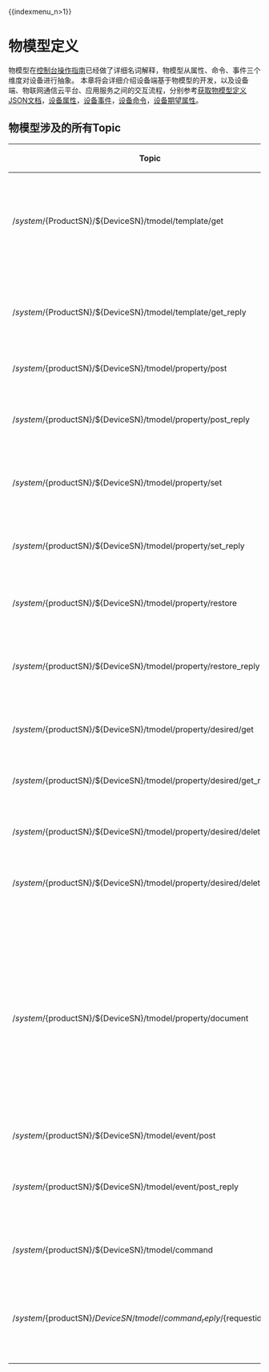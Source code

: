 {{indexmenu_n>1}}

# 物模型定义
物模型在[控制台操作指南](../console_guide/thingmode/thingmode_guide)已经做了详细名词解释，物模型从属性、命令、事件三个维度对设备进行抽象。
本章将会详细介绍设备端基于物模型的开发，以及设备端、物联网通信云平台、应用服务之间的交互流程，分别参考[获取物模型定义JSON文档](/../device_develop_guide/thingmode/get_json)，[设备属性](../device_develop_guide/thingmode/property)，[设备事件](../device_develop_guide/thingmode/event)，[设备命令](../device_develop_guide/thingmode/command)，[设备期望属性](../device_develop_guide/thingmode/desired)。

## 物模型涉及的所有Topic

|Topic | 权限|描述|
|---|---|---|
|/$system/${ProductSN}/${DeviceSN}/tmodel/template/get|发布|请求获取物模型功能定义JSON描述|
|/$system/${ProductSN}/${DeviceSN}/tmodel/template/get_reply | 订阅| 返回物模型功能定义JSON描述|
|/$system/${productSN}/${DeviceSN}/tmodel/property/post|发布|上报属性|
|/$system/${productSN}/${DeviceSN}/tmodel/property/post_reply|订阅|云平台对设备属性的响应|
|/$system/${productSN}/${DeviceSN}/tmodel/property/set|订阅|云平台设置属性|
|/$system/${productSN}/${DeviceSN}/tmodel/property/set_reply|发布|设备端对设置属性的响应|
|/$system/${productSN}/${DeviceSN}/tmodel/property/restore|发布|请求恢复属性|
|/$system/${productSN}/${DeviceSN}/tmodel/property/restore_reply|订阅|云平台返回需要恢复的属性值|
|/$system/${productSN}/${DeviceSN}/tmodel/property/desired/get|发布|获取期望属性|
|/$system/${productSN}/${DeviceSN}/tmodel/property/desired/get_reply|订阅|云平台返回期望属性|
|/$system/${productSN}/${DeviceSN}/tmodel/property/desired/delete|发布|删除期望属性|
|/$system/${productSN}/${DeviceSN}/tmodel/property/desired/delete_reply|订阅|云平台返回删除结果|
|/$system/${productSN}/${DeviceSN}/tmodel/property/document|-|设备的物模型属性发生变化时将发送完整的物模型属性文档(仅用于规则引擎)|
|/$system/${productSN}/${DeviceSN}/tmodel/event/post|发布|上报事件|
|/$system/${productSN}/${DeviceSN}/tmodel/event/post_reply|订阅|云平台对上报事件的响应|
|/$system/${productSN}/${DeviceSN}/tmodel/command|订阅|云平台下发命令|
|/$system/${productSN}/${DeviceSN}/tmodel/command_reply/${requestid}|发布|设备端对云平台下发命令的响应|